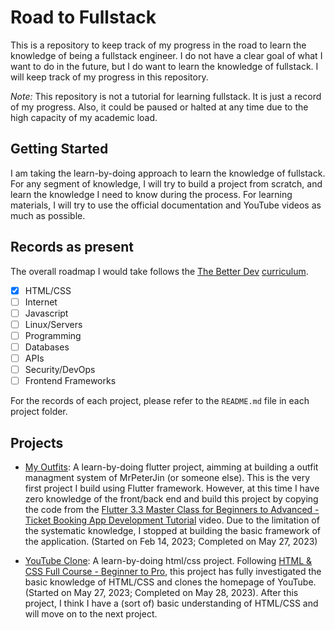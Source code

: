 # Road to Fullstack

This is a repository to keep track of my progress in the road to learn the knowledge of being a fullstack engineer. I do not have a clear goal of what I want to do in the future, but I do want to learn the knowledge of fullstack. I will keep track of my progress in this repository.

*Note:* This repository is not a tutorial for learning fullstack. It is just a record of my progress. Also, it could be paused or halted at any time due to the high capacity of my academic load.
## Getting Started
I am taking the learn-by-doing approach to learn the knowledge of fullstack. For any segment of knowledge, I will try to build a project from scratch, and learn the knowledge I need to know during the process. For learning materials, I will try to use the official documentation and YouTube videos as much as possible.

## Records as present
The overall roadmap I would take follows the [The Better Dev](https://www.thebetter.dev/) [curriculum](media/FullStackDeveloperRoadmap.pdf). 

- [x] HTML/CSS
- [ ] Internet
- [ ] Javascript
- [ ] Linux/Servers
- [ ] Programming
- [ ] Databases
- [ ] APIs
- [ ] Security/DevOps
- [ ] Frontend Frameworks

For the records of each project, please refer to the `README.md` file in each project folder.

## Projects
- [My Outfits](./my_outfits/): A learn-by-doing flutter project, aimming at building a outfit managment system of MrPeterJin (or someone else). This is the very first project I build using Flutter framework. However, at this time I have zero knowledge of the front/back end and build this project by copying the code from the [Flutter 3.3 Master Class for Beginners to Advanced - Ticket Booking App Development Tutorial](https://www.youtube.com/watch?v=71AsYo2q_0Y) video. Due to the limitation of the systematic knowledge, I stopped at building the basic framework of the application. (Started on Feb 14, 2023; Completed on May 27, 2023)

- [YouTube Clone](./youtube_clone/): A learn-by-doing html/css project. Following [HTML & CSS Full Course - Beginner to Pro](https://www.youtube.com/watch?v=G3e-cpL7ofc&list=PLEPye7A7EcQZrT3VSBb7jtxnxIfY3yyG6&ab_channel=SuperSimpleDev), this project has fully investigated the basic knowledge of HTML/CSS and clones the homepage of YouTube. (Started on May 27, 2023; Completed on May 28, 2023). After this project, I think I have a (sort of) basic understanding of HTML/CSS and will move on to the next project.